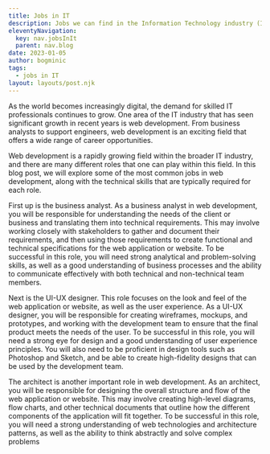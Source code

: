 ```yaml
---
title: Jobs in IT
description: Jobs we can find in the Information Technology industry (IT)
eleventyNavigation:
  key: nav.jobsInIt
  parent: nav.blog
date: 2023-01-05
author: bogminic
tags:
  - jobs in IT
layout: layouts/post.njk
---
```


As the world becomes increasingly digital, the demand for skilled IT professionals continues to grow. One area of the IT industry that has seen significant growth in recent years is web development. From business analysts to support engineers, web development is an exciting field that offers a wide range of career opportunities.

Web development is a rapidly growing field within the broader IT industry, and there are many different roles that one can play within this field. In this blog post, we will explore some of the most common jobs in web development, along with the technical skills that are typically required for each role.

First up is the business analyst. As a business analyst in web development, you will be responsible for understanding the needs of the client or business and translating them into technical requirements. This may involve working closely with stakeholders to gather and document their requirements, and then using those requirements to create functional and technical specifications for the web application or website. To be successful in this role, you will need strong analytical and problem-solving skills, as well as a good understanding of business processes and the ability to communicate effectively with both technical and non-technical team members.

Next is the UI-UX designer. This role focuses on the look and feel of the web application or website, as well as the user experience. As a UI-UX designer, you will be responsible for creating wireframes, mockups, and prototypes, and working with the development team to ensure that the final product meets the needs of the user. To be successful in this role, you will need a strong eye for design and a good understanding of user experience principles. You will also need to be proficient in design tools such as Photoshop and Sketch, and be able to create high-fidelity designs that can be used by the development team.

The architect is another important role in web development. As an architect, you will be responsible for designing the overall structure and flow of the web application or website. This may involve creating high-level diagrams, flow charts, and other technical documents that outline how the different components of the application will fit together. To be successful in this role, you will need a strong understanding of web technologies and architecture patterns, as well as the ability to think abstractly and solve complex problems